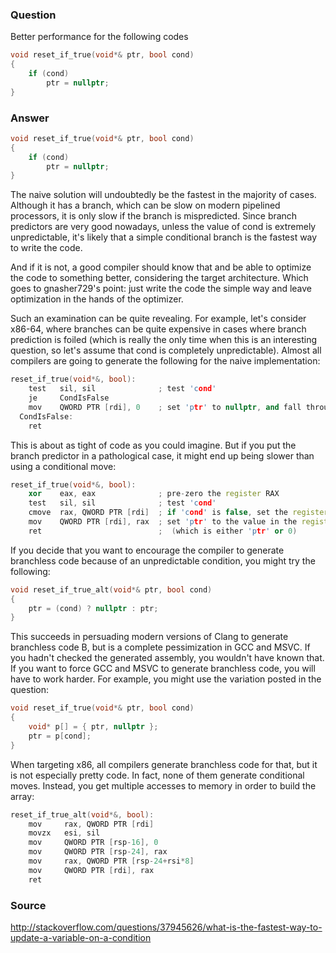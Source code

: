 ### Question

Better performance for the following codes

```cpp
void reset_if_true(void*& ptr, bool cond)
{
    if (cond)
        ptr = nullptr;
}
```

### Answer

```cpp
void reset_if_true(void*& ptr, bool cond)
{
    if (cond)
        ptr = nullptr;
}
```

The naive solution will undoubtedly be the fastest in the majority of cases. Although it has a branch, which can be slow on modern pipelined processors, it is only slow if the branch is mispredicted. Since branch predictors are very good nowadays, unless the value of cond is extremely unpredictable, it's likely that a simple conditional branch is the fastest way to write the code.

And if it is not, a good compiler should know that and be able to optimize the code to something better, considering the target architecture. Which goes to gnasher729's point: just write the code the simple way and leave optimization in the hands of the optimizer.

Such an examination can be quite revealing. For example, let's consider x86-64, where branches can be quite expensive in cases where branch prediction is foiled (which is really the only time when this is an interesting question, so let's assume that cond is completely unpredictable). Almost all compilers are going to generate the following for the naive implementation:

```cpp
reset_if_true(void*&, bool):
    test   sil, sil              ; test 'cond'
    je     CondIsFalse
    mov    QWORD PTR [rdi], 0    ; set 'ptr' to nullptr, and fall through
  CondIsFalse:
    ret
```

This is about as tight of code as you could imagine. But if you put the branch predictor in a pathological case, it might end up being slower than using a conditional move:

```cpp
reset_if_true(void*&, bool):
    xor    eax, eax              ; pre-zero the register RAX
    test   sil, sil              ; test 'cond'
    cmove  rax, QWORD PTR [rdi]  ; if 'cond' is false, set the register RAX to 'ptr'
    mov    QWORD PTR [rdi], rax  ; set 'ptr' to the value in the register RAX
    ret                          ;  (which is either 'ptr' or 0)
```

If you decide that you want to encourage the compiler to generate branchless code because of an unpredictable condition, you might try the following:

```cpp
void reset_if_true_alt(void*& ptr, bool cond)
{
    ptr = (cond) ? nullptr : ptr;
}
```

This succeeds in persuading modern versions of Clang to generate branchless code B, but is a complete pessimization in GCC and MSVC. If you hadn't checked the generated assembly, you wouldn't have known that. If you want to force GCC and MSVC to generate branchless code, you will have to work harder. For example, you might use the variation posted in the question:

```cpp
void reset_if_true(void*& ptr, bool cond)
{
    void* p[] = { ptr, nullptr };
    ptr = p[cond];
}
```

When targeting x86, all compilers generate branchless code for that, but it is not especially pretty code. In fact, none of them generate conditional moves. Instead, you get multiple accesses to memory in order to build the array:

```cpp
reset_if_true_alt(void*&, bool):
    mov     rax, QWORD PTR [rdi]
    movzx   esi, sil
    mov     QWORD PTR [rsp-16], 0
    mov     QWORD PTR [rsp-24], rax
    mov     rax, QWORD PTR [rsp-24+rsi*8]
    mov     QWORD PTR [rdi], rax
    ret
```

### Source

http://stackoverflow.com/questions/37945626/what-is-the-fastest-way-to-update-a-variable-on-a-condition


